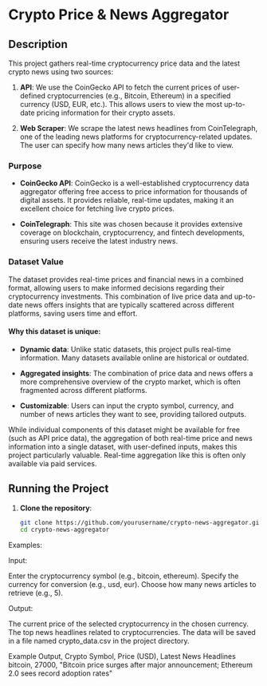 # Crypto Price & News Aggregator

## Description

This project gathers real-time cryptocurrency price data and the latest crypto news using two sources:

1. **API**: We use the CoinGecko API to fetch the current prices of user-defined cryptocurrencies (e.g., Bitcoin, Ethereum) in a specified currency (USD, EUR, etc.). This allows users to view the most up-to-date pricing information for their crypto assets.
   
2. **Web Scraper**: We scrape the latest news headlines from CoinTelegraph, one of the leading news platforms for cryptocurrency-related updates. The user can specify how many news articles they'd like to view.

### Purpose

- **CoinGecko API**: CoinGecko is a well-established cryptocurrency data aggregator offering free access to price information for thousands of digital assets. It provides reliable, real-time updates, making it an excellent choice for fetching live crypto prices.
  
- **CoinTelegraph**: This site was chosen because it provides extensive coverage on blockchain, cryptocurrency, and fintech developments, ensuring users receive the latest industry news.

### Dataset Value

The dataset provides real-time prices and financial news in a combined format, allowing users to make informed decisions regarding their cryptocurrency investments. This combination of live price data and up-to-date news offers insights that are typically scattered across different platforms, saving users time and effort.

#### Why this dataset is unique:

- **Dynamic data**: Unlike static datasets, this project pulls real-time information. Many datasets available online are historical or outdated.
  
- **Aggregated insights**: The combination of price data and news offers a more comprehensive overview of the crypto market, which is often fragmented across different platforms.
  
- **Customizable**: Users can input the crypto symbol, currency, and number of news articles they want to see, providing tailored outputs.

While individual components of this dataset might be available for free (such as API price data), the aggregation of both real-time price and news information into a single dataset, with user-defined inputs, makes this project particularly valuable. Real-time aggregation like this is often only available via paid services.

## Running the Project

1. **Clone the repository**:
   ```bash
   git clone https://github.com/yourusername/crypto-news-aggregator.git
   cd crypto-news-aggregator


Examples: 

Input:

Enter the cryptocurrency symbol (e.g., bitcoin, ethereum).
Specify the currency for conversion (e.g., usd, eur).
Choose how many news articles to retrieve (e.g., 5).


Output:

The current price of the selected cryptocurrency in the chosen currency.
The top news headlines related to cryptocurrencies.
The data will be saved in a file named crypto_data.csv in the project directory.

Example Output, 
Crypto Symbol, Price (USD), Latest News Headlines
bitcoin, 27000, "Bitcoin price surges after major announcement; Ethereum 2.0 sees record adoption rates"
